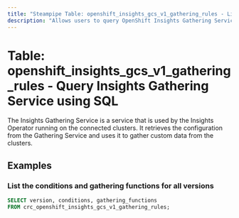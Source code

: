 ```yaml
---
title: "Steampipe Table: openshift_insights_gcs_v1_gathering_rules - List gathering rules using Openshift Insights Gathering Service (v1)"
description: "Allows users to query OpenShift Insights Gathering Service to retrieve information about gathering rules."
---
```


# Table: openshift_insights_gcs_v1_gathering_rules - Query Insights Gathering Service using SQL

The Insights Gathering Service is a service that is used by the Insights
Operator running on the connected clusters. It retrieves the configuration
from the Gathering Service and uses it to gather custom data from the clusters.

## Examples

### List the conditions and gathering functions for all versions

```sql
SELECT version, conditions, gathering_functions
FROM crc_openshift_insights_gcs_v1_gathering_rules;
```
